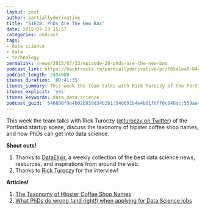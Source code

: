 ```yaml
---
layout: post
author: partiallyderivative
title: "S1E28: PhDs Are The New BAs"
date: 2015-07-23 15:57
categories: podcast
tags:
- data science
- data
- technology
permalink: /news/2015/07/23/episode-28-phds-are-the-new-bas
podcast_link: https://backtracks.fm/partiallyderivative/pr/f85a1ea8-8441-11e7-86c7-0e84392478bc/partially_derivative_episode_28.mp3?s=1
podcast_length: 2494000
itunes_duration: '00:41:35'
itunes_summary: This week the team talks with Rick Turoczy of the Portland startup scene, discuss the taxonomy of hipster coffee shop names, and how PhDs can get into data science.
itunes_explicit: 'yes'
itunes_keywords: data,data,science
podcast_guid: '546690f9e4b02b939d34b2b1:546691b4e4b01fdff0c848ac:559aa41ae4b0402e0508b48a'
---
```


This week the team talks with Rick Turoczy ([@turoczy on
Twitter](https://twitter.com/turoczy)) of the Portland startup scene,
discuss the taxonomy of hipster coffee shop names, and how PhDs can get
into data science.

<div id="backtracks-player" data-bt-embed="https://player.backtracks.fm/partiallyderivative/partially-derivative/m/s1e28-phds-are-the-new-bas" data-bt-show-comments="false" data-bt-show-art-cover="true" data-bt-theme="light"></div><script>(function(p,l,a,y,e,r,s){if(p[y]) return;if(p[e]) return p[e]();s=l.createElement(a);l.head.appendChild((s.async=p[y]=true,s.src=r,s))}(window,document,"script","__btL","__btR","https://player.backtracks.fm/embedder.js"))</script>

**Shout outs!**

1.  Thanks to [DataElixir](http://dataelixir.com/), a weekly collection
    of the best data science news, resources, and inspirations from
    around the web.
2.  Thanks to [Rick Turoczy](https://twitter.com/turoczy) for the
    interview!

**Articles!**

1.  [The Taxonomy of Hipster Coffee Shop
    Names](http://www.informationisbeautiful.net/visualizations/a-taxonomy-of-hipster-coffee-shop-names/)
2.  [What PhDs do wrong (and right!) when applying for Data Science
    jobs](https://medium.com/@drewwww/what-ph-ds-do-wrong-and-right-when-applying-for-data-science-jobs-85b001c00b62)
